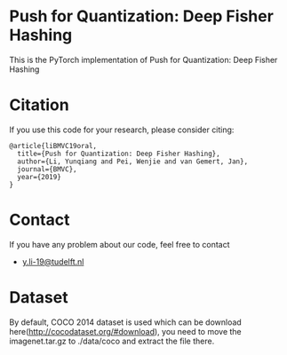 # Push for Quantization: Deep Fisher Hashing
This is the PyTorch implementation of Push for Quantization: Deep Fisher Hashing

# Citation
If you use this code for your research, please consider citing:

```
@article{liBMVC19oral,
  title={Push for Quantization: Deep Fisher Hashing},
  author={Li, Yunqiang and Pei, Wenjie and van Gemert, Jan},
  journal={BMVC},
  year={2019}
}
```

# Contact
If you have any problem about our code, feel free to contact

 - y.li-19@tudelft.nl

# Dataset

By default, COCO 2014 dataset is used which can be download here(http://cocodataset.org/#download), you need to move the imagenet.tar.gz to ./data/coco and extract the file there.

